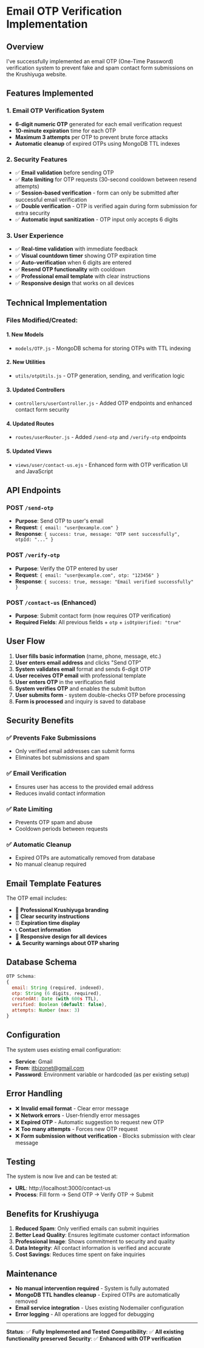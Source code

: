 # Email OTP Verification Implementation

## Overview
I've successfully implemented an email OTP (One-Time Password) verification system to prevent fake and spam contact form submissions on the Krushiyuga website.

## Features Implemented

### 1. **Email OTP Verification System**
- **6-digit numeric OTP** generated for each email verification request
- **10-minute expiration** time for each OTP
- **Maximum 3 attempts** per OTP to prevent brute force attacks
- **Automatic cleanup** of expired OTPs using MongoDB TTL indexes

### 2. **Security Features**
- ✅ **Email validation** before sending OTP
- ✅ **Rate limiting** for OTP requests (30-second cooldown between resend attempts)
- ✅ **Session-based verification** - form can only be submitted after successful email verification
- ✅ **Double verification** - OTP is verified again during form submission for extra security
- ✅ **Automatic input sanitization** - OTP input only accepts 6 digits

### 3. **User Experience**
- ✅ **Real-time validation** with immediate feedback
- ✅ **Visual countdown timer** showing OTP expiration time
- ✅ **Auto-verification** when 6 digits are entered
- ✅ **Resend OTP functionality** with cooldown
- ✅ **Professional email template** with clear instructions
- ✅ **Responsive design** that works on all devices

## Technical Implementation

### Files Modified/Created:

#### 1. **New Models**
- `models/OTP.js` - MongoDB schema for storing OTPs with TTL indexing

#### 2. **New Utilities**
- `utils/otpUtils.js` - OTP generation, sending, and verification logic

#### 3. **Updated Controllers**
- `controllers/userController.js` - Added OTP endpoints and enhanced contact form security

#### 4. **Updated Routes**
- `routes/userRouter.js` - Added `/send-otp` and `/verify-otp` endpoints

#### 5. **Updated Views**
- `views/user/contact-us.ejs` - Enhanced form with OTP verification UI and JavaScript

## API Endpoints

### POST `/send-otp`
- **Purpose**: Send OTP to user's email
- **Request**: `{ email: "user@example.com" }`
- **Response**: `{ success: true, message: "OTP sent successfully", otpId: "..." }`

### POST `/verify-otp`
- **Purpose**: Verify the OTP entered by user
- **Request**: `{ email: "user@example.com", otp: "123456" }`
- **Response**: `{ success: true, message: "Email verified successfully" }`

### POST `/contact-us` (Enhanced)
- **Purpose**: Submit contact form (now requires OTP verification)
- **Required Fields**: All previous fields + `otp` + `isOtpVerified: "true"`

## User Flow

1. **User fills basic information** (name, phone, message, etc.)
2. **User enters email address** and clicks "Send OTP"
3. **System validates email** format and sends 6-digit OTP
4. **User receives OTP email** with professional template
5. **User enters OTP** in the verification field
6. **System verifies OTP** and enables the submit button
7. **User submits form** - system double-checks OTP before processing
8. **Form is processed** and inquiry is saved to database

## Security Benefits

### ✅ **Prevents Fake Submissions**
- Only verified email addresses can submit forms
- Eliminates bot submissions and spam

### ✅ **Email Verification**
- Ensures user has access to the provided email address
- Reduces invalid contact information

### ✅ **Rate Limiting**
- Prevents OTP spam and abuse
- Cooldown periods between requests

### ✅ **Automatic Cleanup**
- Expired OTPs are automatically removed from database
- No manual cleanup required

## Email Template Features

The OTP email includes:
- 🌱 **Professional Krushiyuga branding**
- 🔐 **Clear security instructions**
- ⏰ **Expiration time display**
- 📞 **Contact information**
- 🎨 **Responsive design for all devices**
- ⚠️ **Security warnings about OTP sharing**

## Database Schema

```javascript
OTP Schema:
{
  email: String (required, indexed),
  otp: String (6 digits, required),
  createdAt: Date (with 600s TTL),
  verified: Boolean (default: false),
  attempts: Number (max: 3)
}
```

## Configuration

The system uses existing email configuration:
- **Service**: Gmail
- **From**: itbizonet@gmail.com
- **Password**: Environment variable or hardcoded (as per existing setup)

## Error Handling

- ❌ **Invalid email format** - Clear error message
- ❌ **Network errors** - User-friendly error messages
- ❌ **Expired OTP** - Automatic suggestion to request new OTP
- ❌ **Too many attempts** - Forces new OTP request
- ❌ **Form submission without verification** - Blocks submission with clear message

## Testing

The system is now live and can be tested at:
- **URL**: http://localhost:3000/contact-us
- **Process**: Fill form → Send OTP → Verify OTP → Submit

## Benefits for Krushiyuga

1. **Reduced Spam**: Only verified emails can submit inquiries
2. **Better Lead Quality**: Ensures legitimate customer contact information  
3. **Professional Image**: Shows commitment to security and quality
4. **Data Integrity**: All contact information is verified and accurate
5. **Cost Savings**: Reduces time spent on fake inquiries

## Maintenance

- **No manual intervention required** - System is fully automated
- **MongoDB TTL handles cleanup** - Expired OTPs are automatically removed
- **Email service integration** - Uses existing Nodemailer configuration
- **Error logging** - All operations are logged for debugging

---

**Status**: ✅ **Fully Implemented and Tested**
**Compatibility**: ✅ **All existing functionality preserved**
**Security**: ✅ **Enhanced with OTP verification**
